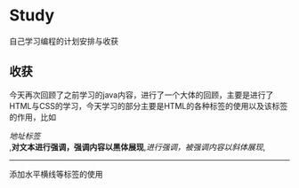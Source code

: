 # Study
自己学习编程的计划安排与收获
## 收获
今天再次回顾了之前学习的java内容，进行了一个大体的回顾，主要是进行了HTML与CSS的学习，今天学习的部分主要是HTML的各种标签的使用以及该标签的作用，比如<address>地址标签</address>,<strong>对文本进行强调，强调内容以黑体展现</strong>,<em>进行强调，被强调内容以斜体展现</em>,<hr>添加水平横线</hr>等标签的使用
